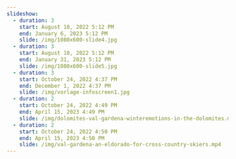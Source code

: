 ```yaml
---
slideshow:
  - duration: 3
    start: August 10, 2022 5:12 PM
    end: January 6, 2023 5:12 PM
    slide: /img/1080x600-slide4.jpg
  - duration: 3
    start: August 10, 2022 5:12 PM
    end: January 31, 2023 5:12 PM
    slide: /img/1080x600-slide5.jpg
  - duration: 3
    start: October 24, 2022 4:37 PM
    end: December 1, 2022 4:37 PM
    slide: /img/vorlage-infoscreen1.jpg
  - duration: 2
    start: October 24, 2022 4:49 PM
    end: April 15, 2023 4:49 PM
    slide: /img/dolomites-val-gardena-winteremotions-in-the-dolomites.mp4
  - duration: 2
    start: October 24, 2022 4:50 PM
    end: April 15, 2023 4:50 PM
    slide: /img/val-gardena-an-eldorado-for-cross-country-skiers.mp4
---
```

